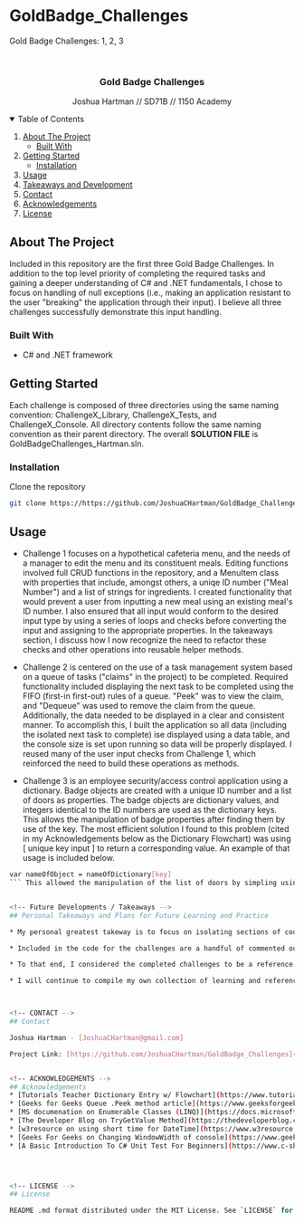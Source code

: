 # GoldBadge_Challenges
Gold Badge Challenges: 1, 2, 3


<!-- PROJECT LOGO -->
<br />
<p align="center">

  <h3 align="center">Gold Badge Challenges</h3>

  <p align="center">
    Joshua Hartman // SD71B // 1150 Academy
    <br />
   
  </p>
</p>



<!-- TABLE OF CONTENTS -->
<details open="open">
  <summary>Table of Contents</summary>
  <ol>
    <li>
      <a href="#about-the-project">About The Project</a>
      <ul>
        <li><a href="#built-with">Built With</a></li>
      </ul>
    </li>
    <li>
      <a href="#getting-started">Getting Started</a>
      <ul>
        <li><a href="#installation">Installation</a></li>
      </ul>
    </li>
    <li><a href="#usage">Usage</a></li>
    <li><a href="#Personal-Takeaways-and-Plans-for-Future-Learning-and-Practice">Takeaways and Development</a></li>
    <li><a href="#contact">Contact</a></li>
    <li><a href="#acknowledgements">Acknowledgements</a></li>
    <li><a href="#license">License</a></li>
    
  </ol>
</details>


<!-- ABOUT THE PROJECT -->
## About The Project


Included in this repository are the first three Gold Badge Challenges. In addition to the top level priority of completing the required tasks and gaining a deeper understanding of C# and .NET fundamentals, I chose to focus on handling of null exceptions (i.e., making an application resistant to the user "breaking" the application through their input). I believe all three challenges successfully demonstrate this input handling.

### Built With

* C# and .NET framework


<!-- GETTING STARTED -->
## Getting Started

Each challenge is composed of three directories using the same naming convention: ChallengeX_Library, ChallengeX_Tests, and ChallengeX_Console. All directory contents follow the same naming convention as their parent directory. The overall **SOLUTION FILE** is GoldBadgeChallenges_Hartman.sln.

### Installation

 Clone the repository
   ```sh
   git clone https://https://github.com/JoshuaCHartman/GoldBadge_Challenges
   ```

<!-- USAGE EXAMPLES -->
## Usage

* Challenge 1 focuses on a hypothetical cafeteria menu, and the needs of a manager to edit the menu and its constituent meals. Editing functions involved full CRUD functions in the repository, and a MenuItem class with properties that include, amongst others, a uniqe ID number ("Meal Number") and a list of strings for ingredients. I created functionality that would prevent a user from inputting a new meal using an existing meal's ID number. I also ensured that all input would conform to the desired input type by using a series of loops and checks before converting the input and assigning to the appropriate properties. In the takeaways section, I discuss how I now recognize the need to refactor these checks and other operations into reusable helper methods.

* Challenge 2 is centered on the use of a task management system based on a queue of tasks ("claims" in the project) to be completed. Required functionality included displaying the next task to be completed using the FIFO (first-in first-out) rules of a queue. "Peek" was to view the claim, and "Dequeue" was used to remove the claim from the queue. Additionally, the data needed to be displayed in a clear and consistent manner. To accomplish this, I built the application so all data (including the isolated next task to complete) ise displayed using a data table, and the console size is set upon running so data will be properly displayed. I reused many of the user input checks from Challenge 1, which reinforced the need to build these operations as methods. 

* Challenge 3 is an employee security/access control application using a dictionary. Badge objects are created with a unique ID number and a list of doors as properties. The badge objects are dictionary values, and integers identical to the ID numbers are used as the dictionary keys. This allows the manipulation of badge properties after finding them by use of the key. The most efficient solution I found to this problem (cited in my Acknowledgements below as the Dictionary Flowchart) was using [ unique key input ] to return a corresponding value. An example of that usage is included below.
```sh 
var nameOfObject = nameOfDictionary[key] 
``` This allowed the manipulation of the list of doors by simpling using the built-in list operations (example: myList.Add(), myList.Remove(), myList.Clear()). Again, it became clear that many input checking and, in this case, searching functions could be refactored into standalone methods.


<!-- Future Developments / Takeaways -->
## Personal Takeaways and Plans for Future Learning and Practice

* My personal greatest takeway is to focus on isolating sections of code into reusable methods. After reviewing the logic for handling user input, I realized that many of the tasks are repetitive. In the future, I will refactor the input check processes (for example, ensuring user input is an integer, not zero, or not duplicated) into separate helper methods. I will also do this with operations involving, amongst other things, DateTime. This will also assist with ease of unit testing. This should help with adherence to DRY principles and overall more capable and more readable code.

* Included in the code for the challenges are a handful of commented out lines that include alternate techniques to achieve the same or similar end results. These were left with notes for future exploration. For example, alternate ways of displaying output text with "String.Join" versus "\t" formatting, and a method of counting and finding items using LINQ. These are techniques I would like to employ in the future after investigating their function within the completed challenges.

* To that end, I considered the completed challenges to be a reference for future projects. I wanted to ensure the projects were as complete and as polished as I was able to make them.

* I will continue to compile my own collection of learning and reference materials. While Intellisense suggestions are extremely helpful, I found flow charts and exposition to be better suited to my learning style.



<!-- CONTACT -->
## Contact

Joshua Hartman - [JoshuaCHartman@gmail.com] 

Project Link: [https://github.com/JoshuaCHartman/GoldBadge_Challenges](https://github.com/JoshuaCHartman/GoldBadge_Challengese)


<!-- ACKNOWLEDGEMENTS -->
## Acknowledgements
* [Tutorials Teacher Dictionary Entry w/ Flowchart](https://www.tutorialsteacher.com/csharp/csharp-dictionary)
* [Geeks for Geeks Queue .Peek method article](https://www.geeksforgeeks.org/c-sharp-get-the-object-at-the-beginning-of-the-queue-peek-operation/)
* [MS documenation on Enumerable Classes (LINQ)](https://docs.microsoft.com/en-us/dotnet/api/system.linq.enumerable?view=net-5.0)
* [The Developer Blog on TryGetValue Method](https://thedeveloperblog.com/trygetvalue)
* [w3resource on using short time for DateTime](https://www.w3resource.com/csharp-exercises/datetime/csharp-datetime-exercise-35.php)
* [Geeks For Geeks on Changing WindowWidth of console](https://www.geeksforgeeks.org/c-sharp-how-to-change-the-windowwidth-of-the-console/)
* [A Basic Introduction To C# Unit Test For Beginners](https://www.c-sharpcorner.com/article/a-basic-introduction-of-unit-test-for-beginners/)




<!-- LICENSE -->
## License

README .md format distributed under the MIT License. See `LICENSE` for more information.
